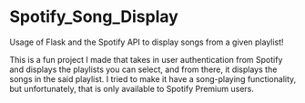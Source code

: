 # Spotify_Song_Display
Usage of Flask and the Spotify API to display songs from a given playlist!

This is a fun project I made that takes in user authentication from Spotify and displays the playlists you can select, and from there, it displays the songs in the said playlist. I tried to make it have a song-playing functionality, but unfortunately, that is only available to Spotify Premium users.
